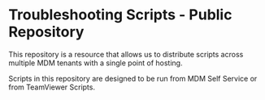 # Troubleshooting Scripts - Public Repository

This repository is a resource that allows us to distribute scripts across multiple MDM tenants with a single point of hosting.

Scripts in this repository are designed to be run from MDM Self Service or from TeamViewer Scripts.
